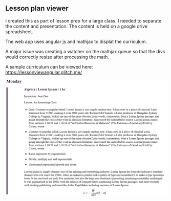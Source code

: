 

## Lesson plan viewer

I created this as part of lesson prep for a large class. I needed to separate the content and presentation. The content is held on a google drive spreadsheet.

The web app uses angular js and mathjax to displat the curriculum.

A major issue was creating a watcher on the mathjax queue so that the divs would correctly resize after processing the math.

A sample curriculum can be viewed here: https://lessonviewangular.glitch.me/


![Screenshot of lesson](/curriculumscreenshot.png)
